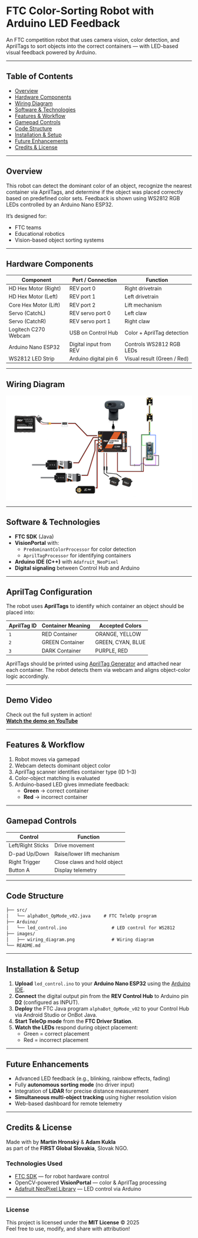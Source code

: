 # FTC Color-Sorting Robot with Arduino LED Feedback

An FTC competition robot that uses camera vision, color detection, and AprilTags to sort objects into the correct containers — with LED-based visual feedback powered by Arduino.

---

## Table of Contents

- [Overview](#-overview)
- [Hardware Components](#️-hardware-components)
- [Wiring Diagram](#-wiring-diagram)
- [Software & Technologies](#-software--technologies)
- [Features & Workflow](#-features--workflow)
- [Gamepad Controls](#-gamepad-controls)
- [Code Structure](#️-code-structure)
- [Installation & Setup](#-installation--setup)
- [Future Enhancements](#️-future-enhancements)
- [Credits & License](#-credits--license)

---

## Overview

This robot can detect the dominant color of an object, recognize the nearest container via AprilTags, and determine if the object was placed correctly based on predefined color sets. Feedback is shown using WS2812 RGB LEDs controlled by an Arduino Nano ESP32.

It’s designed for:

- FTC teams
- Educational robotics
- Vision-based object sorting systems

---

## Hardware Components

| Component               | Port / Connection         | Function                      |
|------------------------|---------------------------|-------------------------------|
| HD Hex Motor (Right)   | REV port 0                | Right drivetrain              |
| HD Hex Motor (Left)    | REV port 1                | Left drivetrain               |
| Core Hex Motor (Lift)  | REV port 2                | Lift mechanism                |
| Servo (CatchL)         | REV servo port 0          | Left claw                     |
| Servo (CatchR)         | REV servo port 1          | Right claw                    |
| Logitech C270 Webcam   | USB on Control Hub        | Color + AprilTag detection    |
| Arduino Nano ESP32     | Digital input from REV    | Controls WS2812 RGB LEDs      |
| WS2812 LED Strip       | Arduino digital pin 6     | Visual result (Green / Red)   |

---

## Wiring Diagram
![Wiring Diagram](images/wiring.png)

---

## Software & Technologies

- **FTC SDK** (Java)
- **VisionPortal** with:
  - `PredominantColorProcessor` for color detection
  - `AprilTagProcessor` for identifying containers
- **Arduino IDE (C++)** with `Adafruit_NeoPixel`
- **Digital signaling** between Control Hub and Arduino

---

## AprilTag Configuration

The robot uses **AprilTags** to identify which container an object should be placed into:

| AprilTag ID | Container Meaning | Accepted Colors                         |
|-------------|-------------------|-----------------------------------------|
| `1`         | RED Container     | ORANGE, YELLOW                          |
| `2`         | GREEN Container   | GREEN, CYAN, BLUE                       |
| `3`         | DARK Container    | PURPLE, RED                             |

AprilTags should be printed using [AprilTag Generator](https://github.com/AprilRobotics/apriltag-imgs) and attached near each container. The robot detects them via webcam and aligns object-color logic accordingly.

---

## Demo Video

Check out the full system in action!  
[**Watch the demo on YouTube**](https://youtu.be/Jk_KPpgsRLk)

---

## Features & Workflow

1. Robot moves via gamepad
2. Webcam detects dominant object color
3. AprilTag scanner identifies container type (ID 1–3)
4. Color-object matching is evaluated
5. Arduino-based LED gives immediate feedback:
   - **Green** → correct container
   - **Red** → incorrect container

---

## Gamepad Controls

| Control         | Function                  |
|----------------|---------------------------|
| Left/Right Sticks | Drive movement           |
| D-pad Up/Down  | Raise/lower lift mechanism |
| Right Trigger  | Close claws and hold object |
| Button A       | Display telemetry           |

---

## Code Structure

```
├── src/
│   └── alphaBot_OpMode_v02.java     # FTC TeleOp program
├── Arduino/
│   └── led_control.ino                 # LED control for WS2812
├── images/
│   ├── wiring_diagram.png              # Wiring diagram
└── README.md
```

---

## Installation & Setup

1. **Upload** `led_control.ino` to your **Arduino Nano ESP32** using the [Arduino IDE](https://www.arduino.cc/en/software).
2. **Connect** the digital output pin from the **REV Control Hub** to Arduino pin **D2** (configured as INPUT).
3. **Deploy** the FTC Java program `alphaBot_OpMode_v02` to your Control Hub via Android Studio or OnBot Java.
4. **Start TeleOp mode** from the **FTC Driver Station**.
5. **Watch the LEDs** respond during object placement:
   - Green = correct placement
   - Red = incorrect placement

---

## Future Enhancements

- Advanced LED feedback (e.g., blinking, rainbow effects, fading)
- Fully **autonomous sorting mode** (no driver input)
- Integration of **LiDAR** for precise distance measurement
- **Simultaneous multi-object tracking** using higher resolution vision
- Web-based dashboard for remote telemetry

---

## Credits & License
Made with by **Martin Hronský** & **Adam Kukla**  
as part of the **FIRST Global Slovakia**, Slovak NGO.

### Technologies Used

- [FTC SDK](https://github.com/FIRST-Tech-Challenge/FtcRobotController) — for robot hardware control  
- OpenCV-powered **VisionPortal** — color & AprilTag processing  
- [Adafruit NeoPixel Library](https://github.com/adafruit/Adafruit_NeoPixel) — LED control via Arduino

---

### License

This project is licensed under the **MIT License** © 2025  
Feel free to use, modify, and share with attribution!